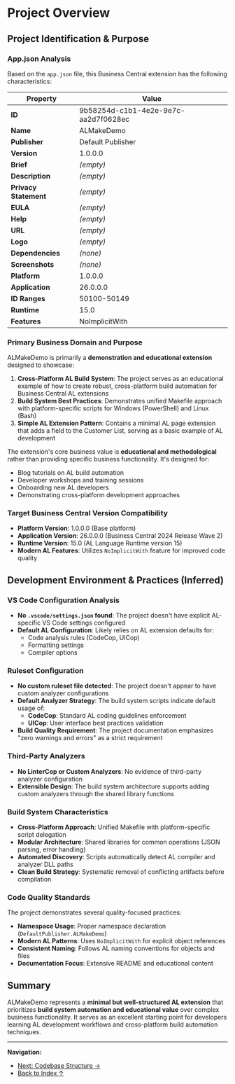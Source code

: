 # Project Overview

## Project Identification & Purpose

### App.json Analysis
Based on the `app.json` file, this Business Central extension has the following characteristics:

| Property | Value |
|----------|-------|
| **ID** | 9b58254d-c1b1-4e2e-9e7c-aa2d7f0628ec |
| **Name** | ALMakeDemo |
| **Publisher** | Default Publisher |
| **Version** | 1.0.0.0 |
| **Brief** | *(empty)* |
| **Description** | *(empty)* |
| **Privacy Statement** | *(empty)* |
| **EULA** | *(empty)* |
| **Help** | *(empty)* |
| **URL** | *(empty)* |
| **Logo** | *(empty)* |
| **Dependencies** | *(none)* |
| **Screenshots** | *(none)* |
| **Platform** | 1.0.0.0 |
| **Application** | 26.0.0.0 |
| **ID Ranges** | 50100-50149 |
| **Runtime** | 15.0 |
| **Features** | NoImplicitWith |

### Primary Business Domain and Purpose
ALMakeDemo is primarily a **demonstration and educational extension** designed to showcase:

1. **Cross-Platform AL Build System**: The project serves as an educational example of how to create robust, cross-platform build automation for Business Central AL extensions
2. **Build System Best Practices**: Demonstrates unified Makefile approach with platform-specific scripts for Windows (PowerShell) and Linux (Bash)
3. **Simple AL Extension Pattern**: Contains a minimal AL page extension that adds a field to the Customer List, serving as a basic example of AL development

The extension's core business value is **educational and methodological** rather than providing specific business functionality. It's designed for:
- Blog tutorials on AL build automation
- Developer workshops and training sessions
- Onboarding new AL developers
- Demonstrating cross-platform development approaches

### Target Business Central Version Compatibility
- **Platform Version**: 1.0.0.0 (Base platform)
- **Application Version**: 26.0.0.0 (Business Central 2024 Release Wave 2)
- **Runtime Version**: 15.0 (AL Language Runtime version 15)
- **Modern AL Features**: Utilizes `NoImplicitWith` feature for improved code quality

## Development Environment & Practices (Inferred)

### VS Code Configuration Analysis
- **No `.vscode/settings.json` found**: The project doesn't have explicit AL-specific VS Code settings configured
- **Default AL Configuration**: Likely relies on AL extension defaults for:
  - Code analysis rules (CodeCop, UICop)
  - Formatting settings
  - Compiler options

### Ruleset Configuration
- **No custom ruleset file detected**: The project doesn't appear to have custom analyzer configurations
- **Default Analyzer Strategy**: The build system scripts indicate default usage of:
  - **CodeCop**: Standard AL coding guidelines enforcement
  - **UICop**: User interface best practices validation
- **Build Quality Requirement**: The project documentation emphasizes "zero warnings and errors" as a strict requirement

### Third-Party Analyzers
- **No LinterCop or Custom Analyzers**: No evidence of third-party analyzer configuration
- **Extensible Design**: The build system architecture supports adding custom analyzers through the shared library functions

### Build System Characteristics
- **Cross-Platform Approach**: Unified Makefile with platform-specific script delegation
- **Modular Architecture**: Shared libraries for common operations (JSON parsing, error handling)
- **Automated Discovery**: Scripts automatically detect AL compiler and analyzer DLL paths
- **Clean Build Strategy**: Systematic removal of conflicting artifacts before compilation

### Code Quality Standards
The project demonstrates several quality-focused practices:
- **Namespace Usage**: Proper namespace declaration (`DefaultPublisher.ALMakeDemo`)
- **Modern AL Patterns**: Uses `NoImplicitWith` for explicit object references
- **Consistent Naming**: Follows AL naming conventions for objects and files
- **Documentation Focus**: Extensive README and educational content

## Summary
ALMakeDemo represents a **minimal but well-structured AL extension** that prioritizes **build system automation and educational value** over complex business functionality. It serves as an excellent starting point for developers learning AL development workflows and cross-platform build automation techniques.

---

**Navigation:**
- [Next: Codebase Structure →](02_codebase_structure.md)
- [Back to Index ↑](index.md)
